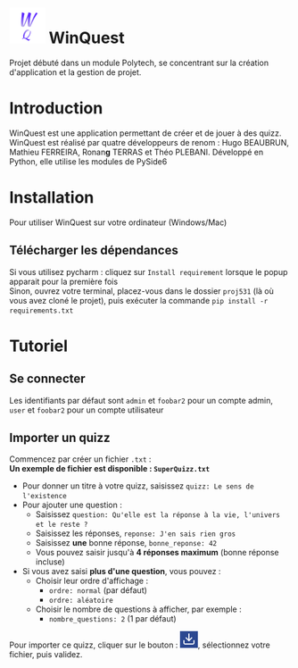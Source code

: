 # ![Alt text](resources/images/favicon_32x32.png?raw=true "Title") WinQuest
Projet débuté dans un module Polytech, se concentrant sur la création d'application et la gestion de projet. 

# Introduction
WinQuest est une application permettant de créer et de jouer à des quizz.
WinQuest est réalisé par quatre développeurs de renom : Hugo BEAUBRUN, Mathieu FERREIRA, Ronan**g** TERRAS et Théo PLEBANI.
Développé en Python, elle utilise les modules de PySide6

# Installation
Pour utiliser WinQuest sur votre ordinateur (Windows/Mac)   
## Télécharger les dépendances  
Si vous utilisez pycharm : cliquez sur `Install requirement` lorsque le popup apparait pour la première fois  
Sinon, ouvrez votre terminal, placez-vous dans le dossier `proj531` (là où vous avez cloné le projet), puis exécuter la commande `pip install -r requirements.txt`

# Tutoriel
## Se connecter
Les identifiants par défaut sont `admin` et `foobar2` pour un compte admin, `user` et `foobar2` pour un compte utilisateur

## Importer un quizz
Commencez par créer un fichier `.txt` :  
**Un exemple de fichier est disponible : `SuperQuizz.txt`**
- Pour donner un titre à votre quizz, saisissez `quizz: Le sens de l'existence`
- Pour ajouter une question :
  - Saisissez `question: Qu'elle est la réponse à la vie, l'univers et le reste ?`
  - Saisissez les réponses, `reponse: J'en sais rien gros`
  - Saisissez **une** bonne réponse, `bonne_reponse: 42`
  - Vous pouvez saisir jusqu'à **4 réponses maximum** (bonne réponse incluse)
- Si vous avez saisi **plus d'une question**, vous pouvez :
  - Choisir leur ordre d'affichage : 
    - `ordre: normal` (par défaut)
    - `ordre: aléatoire`
  - Choisir le nombre de questions à afficher, par exemple : 
    - `nombre_questions: 2` (1 par défaut)

Pour importer ce quizz, cliquer sur le bouton : ![Alt text](resources/images_tuto/import_button.png?raw=true "Bouton import"), 
sélectionnez votre fichier, puis validez.
